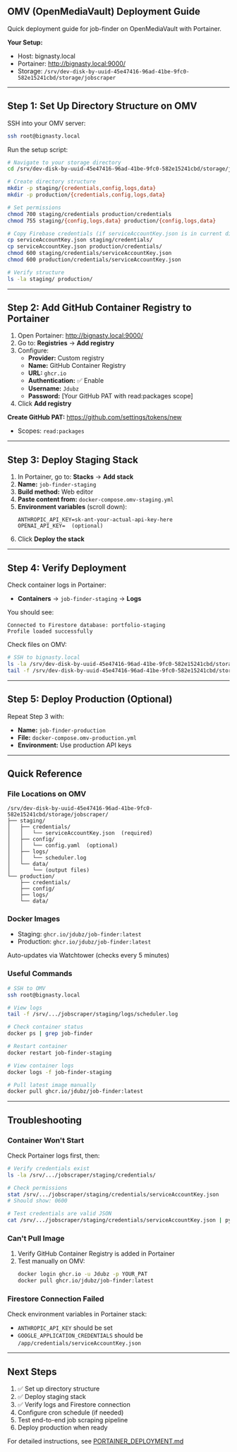 ## OMV (OpenMediaVault) Deployment Guide

Quick deployment guide for job-finder on OpenMediaVault with Portainer.

**Your Setup:**
- Host: bignasty.local
- Portainer: http://bignasty.local:9000/
- Storage: `/srv/dev-disk-by-uuid-45e47416-96ad-41be-9fc0-582e15241cbd/storage/jobscraper`

---

## Step 1: Set Up Directory Structure on OMV

SSH into your OMV server:

```bash
ssh root@bignasty.local
```

Run the setup script:

```bash
# Navigate to your storage directory
cd /srv/dev-disk-by-uuid-45e47416-96ad-41be-9fc0-582e15241cbd/storage/jobscraper

# Create directory structure
mkdir -p staging/{credentials,config,logs,data}
mkdir -p production/{credentials,config,logs,data}

# Set permissions
chmod 700 staging/credentials production/credentials
chmod 755 staging/{config,logs,data} production/{config,logs,data}

# Copy Firebase credentials (if serviceAccountKey.json is in current directory)
cp serviceAccountKey.json staging/credentials/
cp serviceAccountKey.json production/credentials/
chmod 600 staging/credentials/serviceAccountKey.json
chmod 600 production/credentials/serviceAccountKey.json

# Verify structure
ls -la staging/ production/
```

---

## Step 2: Add GitHub Container Registry to Portainer

1. Open Portainer: http://bignasty.local:9000/
2. Go to: **Registries** → **Add registry**
3. Configure:
   - **Provider:** Custom registry
   - **Name:** GitHub Container Registry
   - **URL:** `ghcr.io`
   - **Authentication:** ✅ Enable
   - **Username:** `Jdubz`
   - **Password:** [Your GitHub PAT with read:packages scope]
4. Click **Add registry**

**Create GitHub PAT:** https://github.com/settings/tokens/new
- Scopes: `read:packages`

---

## Step 3: Deploy Staging Stack

1. In Portainer, go to: **Stacks** → **Add stack**
2. **Name:** `job-finder-staging`
3. **Build method:** Web editor
4. **Paste content from:** `docker-compose.omv-staging.yml`
5. **Environment variables** (scroll down):
   ```
   ANTHROPIC_API_KEY=sk-ant-your-actual-api-key-here
   OPENAI_API_KEY=  (optional)
   ```
6. Click **Deploy the stack**

---

## Step 4: Verify Deployment

Check container logs in Portainer:
- **Containers** → `job-finder-staging` → **Logs**

You should see:
```
Connected to Firestore database: portfolio-staging
Profile loaded successfully
```

Check files on OMV:
```bash
# SSH to bignasty.local
ls -la /srv/dev-disk-by-uuid-45e47416-96ad-41be-9fc0-582e15241cbd/storage/jobscraper/staging/logs/
tail -f /srv/dev-disk-by-uuid-45e47416-96ad-41be-9fc0-582e15241cbd/storage/jobscraper/staging/logs/scheduler.log
```

---

## Step 5: Deploy Production (Optional)

Repeat Step 3 with:
- **Name:** `job-finder-production`
- **File:** `docker-compose.omv-production.yml`
- **Environment:** Use production API keys

---

## Quick Reference

### File Locations on OMV

```
/srv/dev-disk-by-uuid-45e47416-96ad-41be-9fc0-582e15241cbd/storage/jobscraper/
├── staging/
│   ├── credentials/
│   │   └── serviceAccountKey.json  (required)
│   ├── config/
│   │   └── config.yaml  (optional)
│   ├── logs/
│   │   └── scheduler.log
│   └── data/
│       └── (output files)
└── production/
    ├── credentials/
    ├── config/
    ├── logs/
    └── data/
```

### Docker Images

- Staging: `ghcr.io/jdubz/job-finder:latest`
- Production: `ghcr.io/jdubz/job-finder:latest`

Auto-updates via Watchtower (checks every 5 minutes)

### Useful Commands

```bash
# SSH to OMV
ssh root@bignasty.local

# View logs
tail -f /srv/.../jobscraper/staging/logs/scheduler.log

# Check container status
docker ps | grep job-finder

# Restart container
docker restart job-finder-staging

# View container logs
docker logs -f job-finder-staging

# Pull latest image manually
docker pull ghcr.io/jdubz/job-finder:latest
```

---

## Troubleshooting

### Container Won't Start

Check Portainer logs first, then:

```bash
# Verify credentials exist
ls -la /srv/.../jobscraper/staging/credentials/

# Check permissions
stat /srv/.../jobscraper/staging/credentials/serviceAccountKey.json
# Should show: 0600

# Test credentials are valid JSON
cat /srv/.../jobscraper/staging/credentials/serviceAccountKey.json | python3 -m json.tool
```

### Can't Pull Image

1. Verify GitHub Container Registry is added in Portainer
2. Test manually on OMV:
   ```bash
   docker login ghcr.io -u Jdubz -p YOUR_PAT
   docker pull ghcr.io/jdubz/job-finder:latest
   ```

### Firestore Connection Failed

Check environment variables in Portainer stack:
- `ANTHROPIC_API_KEY` should be set
- `GOOGLE_APPLICATION_CREDENTIALS` should be `/app/credentials/serviceAccountKey.json`

---

## Next Steps

1. ✅ Set up directory structure
2. ✅ Deploy staging stack
3. ✅ Verify logs and Firestore connection
4. Configure cron schedule (if needed)
5. Test end-to-end job scraping pipeline
6. Deploy production when ready

For detailed instructions, see [PORTAINER_DEPLOYMENT.md](./PORTAINER_DEPLOYMENT.md)
